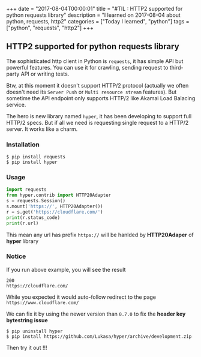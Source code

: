 +++
date = "2017-08-04T00:00:01"
title = "#TIL : HTTP2 supported for python requests library"
description = "I learned on 2017-08-04 about python, requests, http2"
categories = ["Today I learned", "python"]
tags = ["python", "requests", "http2"]
+++



## HTTP2 supported for python requests library

The sophisticated http client in Python is `requests`, it has simple API but powerful features. You can use it for crawling, sending request to third-party API or writing tests.

Btw, at this moment it doesn't support HTTP/2 protocol (actually we often doesn't need its `Server Push` or `Multi resource stream` features). But sometime the API endpoint only supports HTTP/2 like Akamai Load Balacing service.

The hero is new library named `hyper`, it has been developing to support full HTTP/2 specs. But if all we need is requesting single request to a HTTP/2 server. It works like a charm.

### Installation

```
$ pip install requests
$ pip install hyper
```

### Usage

```python
import requests
from hyper.contrib import HTTP20Adapter
s = requests.Session()
s.mount('https://', HTTP20Adapter())
r = s.get('https://cloudflare.com/')
print(r.status_code)
print(r.url)
```

This mean any url has prefix `https://` will be hanlded by **HTTP20Adaper** of **hyper** library

### Notice

If you run above example, you will see the result

```
200
https://cloudflare.com/
```

While you expected it would auto-follow redirect to the page `https://www.cloudflare.com/`

We can fix it by using the newer version than `0.7.0` to fix the **header key bytestring issue**

```
$ pip uninstall hyper
$ pip install https://github.com/Lukasa/hyper/archive/development.zip
```

Then try it out !!!
